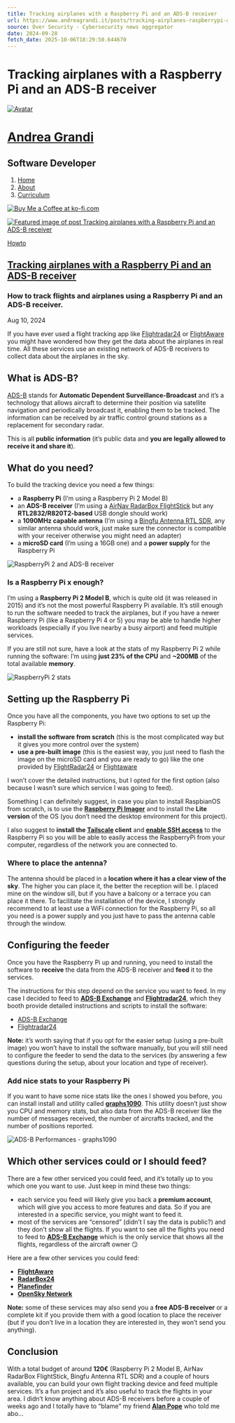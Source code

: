 ```yaml
---
title: Tracking airplanes with a Raspberry Pi and an ADS-B receiver
url: https://www.andreagrandi.it/posts/tracking-airplanes-raspberrypi-adsb/
source: Over Security - Cybersecurity news aggregator
date: 2024-09-28
fetch_date: 2025-10-06T18:29:50.644670
---
```


# Tracking airplanes with a Raspberry Pi and an ADS-B receiver

[![Avatar](/about/images/me_pycon_2019_2.jpg)](/)

# [Andrea Grandi](/)

## Software Developer

1. [Home](/)
2. [About](/about/)
3. [Curriculum](/curriculum/)

[![Buy Me a Coffee at ko-fi.com](https://storage.ko-fi.com/cdn/kofi1.png?v=3)](https://ko-fi.com/G2G83E9SV)

[![Featured image of post Tracking airplanes with a Raspberry Pi and an ADS-B receiver](/posts/tracking-airplanes-raspberrypi-adsb/cover-adsbexchange-flights.png)](/posts/tracking-airplanes-raspberrypi-adsb/)

[Howto](/categories/howto/)

## [Tracking airplanes with a Raspberry Pi and an ADS-B receiver](/posts/tracking-airplanes-raspberrypi-adsb/)

### How to track flights and airplanes using a Raspberry Pi and an ADS-B receiver.

Aug 10, 2024

If you have ever used a flight tracking app like [Flightradar24](https://www.flightradar24.com) or [FlightAware](https://flightaware.com) you might have wondered how they get the data about the airplanes in real time. All these services use an existing network of ADS-B receivers to collect data about the airplanes in the sky.

## What is ADS-B?

[ADS-B](https://en.wikipedia.org/wiki/Automatic_Dependent_Surveillance%E2%80%93Broadcast) stands for **Automatic Dependent Surveillance-Broadcast** and it’s a technology that allows aircraft to determine their position via satellite navigation and periodically broadcast it, enabling them to be tracked. The information can be received by air traffic control ground stations as a replacement for secondary radar.

This is all **public information** (it’s public data and **you are legally allowed to receive it and share it**).

## What do you need?

To build the tracking device you need a few things:

* a **Raspberry Pi** (I’m using a Raspberry Pi 2 Model B)
* an **ADS-B receiver** (I’m using a [AirNav RadarBox FlightStick](https://www.amazon.it/dp/B07K47P7XD?psc=1&ref=ppx_yo2ov_dt_b_product_details) but any **RTL2832/R820T2-based** USB dongle should work)
* a **1090MHz capable antenna** (I’m using a [Bingfu Antenna RTL SDR](https://www.amazon.it/dp/B07ZH5FJBW?psc=1&ref=ppx_yo2ov_dt_b_product_details), any similar antenna should work, just make sure the connector is compatible with your receiver otherwise you might need an adapter)
* a **microSD card** (I’m using a 16GB one) and a **power supply** for the Raspberry Pi

![RaspberryPi 2 and ADS-B receiver](/posts/tracking-airplanes-raspberrypi-adsb/raspberrypi-receiver.png)

### Is a Raspberry Pi x enough?

I’m using a **Raspberry Pi 2 Model B**, which is quite old (it was released in 2015) and it’s not the most powerful Raspberry Pi available. It’s still enough to run the software needed to track the airplanes, but if you have a newer Raspberry Pi (like a Raspberry Pi 4 or 5) you may be able to handle higher workloads (especially if you live nearby a busy airport) and feed multiple services.

If you are still not sure, have a look at the stats of my Raspberry Pi 2 while running the software: I’m using **just 23% of the CPU** and **~200MB** of the total available **memory**.

![RaspberryPi 2 stats](/posts/tracking-airplanes-raspberrypi-adsb/raspberrypi-stats.png)

## Setting up the Raspberry Pi

Once you have all the components, you have two options to set up the Raspberry Pi:

* **install the software from scratch** (this is the most complicated way but it gives you more control over the system)
* **use a pre-built image** (this is the easiest way, you just need to flash the image on the microSD card and you are ready to go) like the one provided by [FlightRadar24](https://www.flightradar24.com/build-your-own) or [Flightaware](https://www.flightaware.com/adsb/piaware/build/)

I won’t cover the detailed instructions, but I opted for the first option (also because I wasn’t sure which service I was going to feed).

Something I can definitely suggest, in case you plan to install RaspbianOS from scratch, is to use the [**Raspberry Pi Imager**](https://www.raspberrypi.com/software/) and to install the **Lite version** of the OS (you don’t need the desktop environment for this project).

I also suggest to **install the [Tailscale](https://tailscale.com) client** and [**enable SSH access**](https://tailscale.com/kb/1193/tailscale-ssh) to the Raspberry Pi so you will be able to easily access the RaspberryPi from your computer, regardless of the network you are connected to.

### Where to place the antenna?

The antenna should be placed in a **location where it has a clear view of the sky**. The higher you can place it, the better the reception will be. I placed mine on the window sill, but if you have a balcony or a terrace you can place it there. To facilitate the installation of the device, I strongly recommend to at least use a WiFi connection for the Raspberry Pi, so all you need is a power supply and you just have to pass the antenna cable through the window.

## Configuring the feeder

Once you have the Raspberry Pi up and running, you need to install the software to **receive** the data from the ADS-B receiver and **feed** it to the services.

The instructions for this step depend on the service you want to feed. In my case I decided to feed to [**ADS-B Exchange**](https://www.adsbexchange.com) and [**Flightradar24**](https://www.flightradar24.com), which they booth provide detailed instructions and scripts to install the software:

* [ADS-B Exchange](https://www.adsbexchange.com/ways-to-join-the-exchange/existing-equipment/)
* [Flightradar24](https://www.flightradar24.com/share-your-data)

**Note:** it’s worth saying that if you opt for the easier setup (using a pre-built image) you won’t have to install the software manually, but you will still need to configure the feeder to send the data to the services (by answering a few questions during the setup, about your location and type of receiver).

### Add nice stats to your Raspberry Pi

If you want to have some nice stats like the ones I showed you before, you can install install and utility called [**graphs1090**](https://github.com/wiedehopf/graphs1090#graphs1090). This utility doesn’t just show you CPU and memory stats, but also data from the ADS-B receiver like the number of messages received, the number of aircrafts tracked, and the number of positions reported.

![ADS-B Performances - graphs1090](/posts/tracking-airplanes-raspberrypi-adsb/adsb-performances.png)

## Which other services could or I should feed?

There are a few other serviced you could feed, and it’s totally up to you which one you want to use. Just keep in mind these two things:

* each service you feed will likely give you back a **premium account**, which will give you access to more features and data. So if you are interested in a specific service, you might want to feed it.
* most of the services are “censored” (didn’t I say the data is public?) and they don’t show all the flights. If you want to see all the flights you need to feed to [**ADS-B Exchange**](https://www.adsbexchange.com) which is the only service that shows all the flights, regardless of the aircraft owner 😏

Here are a few other services you could feed:

* [**FlightAware**](https://flightaware.com)
* [**RadarBox24**](https://www.radarbox24.com)
* [**Planefinder**](https://planefinder.net)
* [**OpenSky Network**](https://opensky-network.org)

**Note:** some of these services may also send you a **free ADS-B receiver** or a complete kit if you provide them with a good location to place the receiver (but if you don’t live in a location they are interested in, they won’t send you anything).

## Conclusion

With a total budget of around **120€** (Raspberry Pi 2 Model B, AirNav RadarBox FlightStick, Bingfu Antenna RTL SDR) and a couple of hours available, you can build your own flight tracking device and feed multiple services. It’s a fun project and it’s also useful to track the flights in your area. I didn’t know anything about ADS-B receivers before a couple of weeks ago and I totally have to “blame” my friend [**Alan Pope**](https://popey.com/blog/about/) who told me abo...